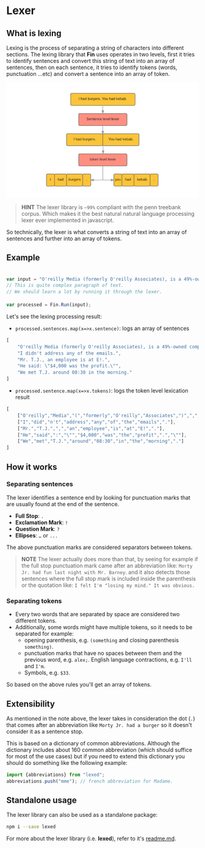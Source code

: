 # Lexer

## What is lexing

Lexing is the process of separating a string of characters into different sections. The lexing library that **Fin** uses operates in two levels, first it tries to identify sentences and convert this string of text into an array of sentences, then on each sentence, it tries to identify tokens (words, punctuation ...etc) and convert a sentence into an array of token.

[![lexer steps](../images/lexer.png)](../images/lexer.png)

> __HINT__
> The lexer library is `~99%` compliant with the penn treebank corpus. Which makes it the best natural natural language processing lexer ever implemented in javascript.

So technically, the lexer is what converts a string of text into an array of sentences and further into an array of tokens.

## Example

```javascript

var input = "O'reilly Media (formerly O'reilly Associates), is a 49%-owned company. I didn't address any of the emails. Mr. T.J., an employee is at E!. He said: \"$4,000 was the profit.\" We met T.J. around 08:30 in the morning.";
// This is quite complex paragraph of text.
// We should learn a lot by running it through the lexer.

var processed = Fin.Run(input);

```

Let's see the lexing processing result:

* `processed.sentences.map(x=>x.sentence)`: logs an array of sentences
```javascript
[
	"O'reilly Media (formerly O'reilly Associates), is a 49%-owned company.",
	"I didn't address any of the emails.",
	"Mr. T.J., an employee is at E!.",
	"He said: \"$4,000 was the profit.\"",
	"We met T.J. around 08:30 in the morning."
]
```

* `processed.sentence.map(x=>x.tokens)`: logs the token level lexication result
```javascript
[
	["O'reilly","Media","(","formerly","O'reilly","Associates",")",",","is","a","49%-owned","company","."],
	["I","did","n't","address","any","of","the","emails","."],
	["Mr.","T.J.",",","an","employee","is","at","E!","."],
	["He","said",":","\"","$4,000","was","the","profit",".","\""],
	["We","met","T.J.","around","08:30","in","the","morning","."]
]
```




## How it works

### Separating sentences

The lexer identifies a sentence end by looking for punctuation marks that are usually found at the end of the sentence.

- **Full Stop**: `.`
- **Exclamation Mark**: `!`
- **Question Mark**: `?`
- **Ellipses**: `…` or `...`

The above punctuation marks are considered separators between tokens.

> __NOTE__
> The lexer actually does more than that, by seeing for example if the full stop punctuation mark came after an abbreviation like: `Morty Jr. had fun last night with Mr. Barney`. and it also detects those sentences where the full stop mark is included inside the parenthesis or the quotation like: `I felt I'm "losing my mind." It was obvious.`

### Separating tokens

- Every two words that are separated by space are considered two different tokens.
- Additionally, some words might have multiple tokens, so it needs to be separated for example:
	- opening parenthesis, e.g. `(something` and closing parenthesis `something)`.
	- punctuation marks that have no spaces between them and the previous word, e.g. `alex;`.
	English language contractions, e.g. `I'll` and `I'm`.
	- Symbols, e.g. `$33`.

So based on the above rules you'll get an array of tokens.

## Extensibility

As mentioned in the note above, the lexer takes in consideration the dot (`.`) that comes after an abbreviation like `Morty Jr. had a burger` so it doesn't consider it as a sentence stop.

This is based on a dictionary of common abbreviations. Although the dictionary includes about 160 common abbreviation (which should suffice for most of the use cases) but if you need to extend this dictionary you should do something like the following example:

```javascript
import {abbreviations} from "lexed";
abbreviations.push("mme"); // french abbreviation for Madame.
```

## Standalone usage

The lexer library can also be used as a standalone package:

```bash
npm i --save lexed
```

For more about the lexer library (i.e. **lexed**), refer to it's [readme.md](https://github.com/FinNLP/lexed/blob/master/readme.md).
